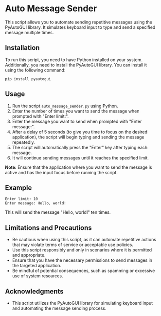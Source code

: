 # Auto Message Sender

This script allows you to automate sending repetitive messages using the PyAutoGUI library. It simulates keyboard input to type and send a specified message multiple times.

## Installation

To run this script, you need to have Python installed on your system. Additionally, you need to install the PyAutoGUI library. You can install it using the following command:

```
pip install pyautogui
```

## Usage

1. Run the script `auto_message_sender.py` using Python.
2. Enter the number of times you want to send the message when prompted with "Enter limit:".
3. Enter the message you want to send when prompted with "Enter message:".
4. After a delay of 5 seconds (to give you time to focus on the desired application), the script will begin typing and sending the message repeatedly.
5. The script will automatically press the "Enter" key after typing each message.
6. It will continue sending messages until it reaches the specified limit.

**Note:** Ensure that the application where you want to send the message is active and has the input focus before running the script.

## Example

```
Enter limit: 10
Enter message: Hello, world!
```

This will send the message "Hello, world!" ten times.

## Limitations and Precautions

- Be cautious when using this script, as it can automate repetitive actions that may violate terms of service or acceptable use policies.
- Use this script responsibly and only in scenarios where it is permitted and appropriate.
- Ensure that you have the necessary permissions to send messages in the targeted application.
- Be mindful of potential consequences, such as spamming or excessive use of system resources.

## Acknowledgments

- This script utilizes the PyAutoGUI library for simulating keyboard input and automating the message sending process.